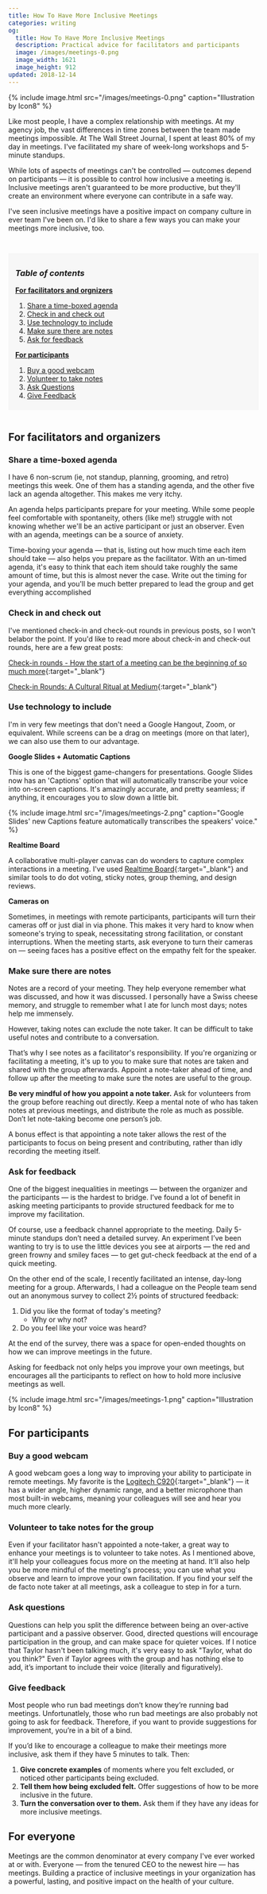 ```yaml
---
title: How To Have More Inclusive Meetings
categories: writing
og:
  title: How To Have More Inclusive Meetings
  description: Practical advice for facilitators and participants
  image: /images/meetings-0.png
  image_width: 1621 
  image_height: 912
updated: 2018-12-14
---
```


{% include image.html src="/images/meetings-0.png" caption="Illustration by Icon8" %}


Like most people, I have a complex relationship with meetings. At my agency job, the vast differences in time zones between the team made meetings impossible. At The Wall Street Journal, I spent at least 80% of my day in meetings. I've facilitated my share of week-long workshops and 5-minute standups. 

While lots of aspects of meetings can't be controlled — outcomes depend on participants — it is possible to control how inclusive a meeting is. Inclusive meetings aren't guaranteed to be more productive, but they'll create an environment where everyone can contribute in a safe way.

I've seen inclusive meetings have a positive impact on company culture in ever team I've been on. I'd like to share a few ways you can make your meetings more inclusive, too.

<div style="background: rgba(0, 0, 0, 0.025); padding: 0.5em 1em; margin: 3em 0" markdown="1">

### _Table of contents_

**[For facilitators and orgnizers](#for-facilitators-and-organizers)**
  1. [Share a time-boxed agenda](#share-a-time-boxed-agenda)
  2. [Check in and check out](#check-in-and-check-out)
  3. [Use technology to include](#use-technology-to-include)
  4. [Make sure there are notes](#make-sure-there-are-notes)
  5. [Ask for feedback](#ask-for-feedback)

**[For participants](#for-participants)**
  1. [Buy a good webcam](#buy-a-good-webcam)
  2. [Volunteer to take notes](#volunteer-to-take-notes-for-the-group)
  3. [Ask Questions](#ask-questions)
  4. [Give Feedback](#give-feedback)

</div>

## For facilitators and organizers

### Share a time-boxed agenda

I have 6 non-scrum (ie, not standup, planning, grooming, and retro) meetings this week. One of them has a standing agenda, and the other five lack an agenda altogether. This makes me very itchy.

An agenda helps participants prepare for your meeting. While some people feel comfortable with spontaneity, others (like me!) struggle with not knowing whether we'll be an active participant or just an observer. Even with an agenda, meetings can be a source of anxiety.

Time-boxing your agenda — that is, listing out how much time each item should take — also helps you prepare as the facilitator. With an un-timed agenda, it's easy to think that each item should take roughly the same amount of time, but this is almost never the case. Write out the timing for your agenda, and you'll be much better prepared to lead the group and get everything accomplished

### Check in and check out

I've mentioned check-in and check-out rounds in previous posts, so I won't belabor the point. If you'd like to read more about check-in and check-out rounds, here are a few great posts:

[Check-in rounds - How the start of a meeting can be the beginning of so much more](https://medium.com/range/check-in-rounds-a7737012fed5){:target="_blank"}

[Check-in Rounds: A Cultural Ritual at Medium](https://blog.medium.com/check-in-rounds-a-cultural-ritual-at-medium-367fbcf15050){:target="_blank"}

### Use technology to include

I'm in very few meetings that don't need a Google Hangout, Zoom, or equivalent. While screens can be a drag on meetings (more on that later), we can also use them to our advantage.

**Google Slides + Automatic Captions**

This is one of the biggest game-changers for presentations. Google Slides now has an 'Captions' option that will automatically transcribe your voice into on-screen captions. It's amazingly accurate, and pretty seamless; if anything, it encourages you to slow down a little bit.

{% include image.html src="/images/meetings-2.png" caption="Google Slides' new Captions feature automatically transcribes the speakers' voice." %}

**Realtime Board**

A collaborative multi-player canvas can do wonders to capture complex interactions in a meeting. I've used [Realtime Board](https://realtimeboard.com/){:target="_blank"} and similar tools to do dot voting, sticky notes, group theming, and design reviews. 

**Cameras on**

Sometimes, in meetings with remote participants, participants will turn their cameras off or just dial in via phone. This makes it very hard to know when someone's trying to speak, necessitating strong facilitation, or constant interruptions. When the meeting starts, ask everyone to turn their cameras on — seeing faces has a positive effect on the empathy felt for the speaker.

### Make sure there are notes

Notes are a record of your meeting. They help everyone remember what was discussed, and how it was discussed. I personally have a Swiss cheese memory, and struggle to remember what I ate for lunch most days; notes help me immensely.

However, taking notes can exclude the note taker. It can be difficult to take useful notes and contribute to a conversation.

That’s why I see notes as a facilitator's responsibility. If you're organizing or facilitating a meeting, it's up to you to make sure that notes are taken and shared with the group afterwards. Appoint a note-taker ahead of time, and follow up after the meeting to make sure the notes are useful to the group.

**Be very mindful of how you appoint a note taker.** Ask for volunteers from the group before reaching out directly. Keep a mental note of who has taken notes at previous meetings, and distribute the role as much as possible. Don’t let note-taking become one person’s job.

A bonus effect is that appointing a note taker allows the rest of the participants to focus on being present and contributing, rather than idly recording the meeting itself.

### Ask for feedback

One of the biggest inequalities in meetings — between the organizer and the participants — is the hardest to bridge. I’ve found a lot of benefit in asking meeting participants to provide structured feedback for me to improve my facilitation.

Of course, use a feedback channel appropriate to the meeting. Daily 5-minute standups don’t need a detailed survey. An experiment I’ve been wanting to try is to use the little devices you see at airports — the red and green frowny and smiley faces — to get gut-check feedback at the end of a quick meeting.

On the other end of the scale, I recently facilitated an intense, day-long meeting for a group. Afterwards, I had a colleague on the People team send out an anonymous survey to collect 2½ points of structured feedback:

1. Did you like the format of today's meeting?
    - Why or why not?
2. Do you feel like your voice was heard?

 At the end of the survey, there was a space for open-ended thoughts on how we can improve meetings in the future.

Asking for feedback not only helps you improve your own meetings, but encourages all the participants to reflect on how to hold more inclusive meetings as well.

{% include image.html src="/images/meetings-1.png" caption="Illustration by Icon8" %}

## For participants

### Buy a good webcam

A good webcam goes a long way to improving your ability to participate in remote meetings. My favorite is the [Logitech C920](https://www.amazon.com/Logitech-Widescreen-Calling-Recording-Desktop/dp/B006JH8T3S){:target="_blank"} — it has a wider angle, higher dynamic range, and a better microphone than most built-in webcams, meaning your colleagues will see and hear you much more clearly.

### Volunteer to take notes for the group

Even if your facilitator hasn't appointed a note-taker, a great way to enhance your meetings is to volunteer to take notes. As I mentioned above, it'll help your colleagues focus more on the meeting at hand. It'll also help you be more mindful of the meeting's process; you can use what you observe and learn to improve your own facilitation. If you find your self the de facto note taker at all meetings, ask a colleague to step in for a turn.

### Ask questions

Questions can help you split the difference between being an over-active participant and a passive observer. Good, directed questions will encourage participation in the group, and can make space for quieter voices. If I notice that Taylor hasn't been talking much, it's very easy to ask "Taylor, what do you think?" Even if Taylor agrees with the group and has nothing else to add, it’s important to include their voice (literally and figuratively).

### Give feedback

Most people who run bad meetings don’t know they’re running bad meetings. Unfortunatlely, those who run bad meetings are also probably not going to ask for feedback. Therefore, if you want to provide suggestions for improvement, you’re in a bit of a bind.

If you’d like to encourage a colleague to make their meetings more inclusive, ask them if they have 5 minutes to talk. Then:

1. **Give concrete examples** of moments where you felt excluded, or noticed other participants being excluded. 
2. **Tell them how being excluded felt.** Offer suggestions of how to be more inclusive in the future. 
3. **Turn the conversation over to them.** Ask them if they have any ideas for more inclusive meetings.

## For everyone

Meetings are the common denominator at every company I've ever worked at or with. Everyone — from the tenured CEO to the newest hire — has meetings. Building a practice of inclusive meetings in your organization has a powerful, lasting, and positive impact on the health of your culture.